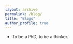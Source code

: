 ```yaml
---
layout: archive
permalink: /blog/
title: "Blogs"
author_profile: true
---
```


* To be a PhD, to be a thinker.

